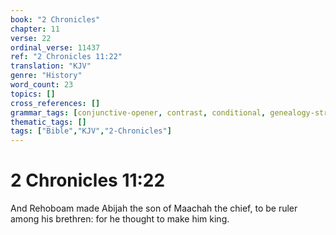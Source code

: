 ```yaml
---
book: "2 Chronicles"
chapter: 11
verse: 22
ordinal_verse: 11437
ref: "2 Chronicles 11:22"
translation: "KJV"
genre: "History"
word_count: 23
topics: []
cross_references: []
grammar_tags: [conjunctive-opener, contrast, conditional, genealogy-structure]
thematic_tags: []
tags: ["Bible","KJV","2-Chronicles"]
---
```


# 2 Chronicles 11:22

And Rehoboam made Abijah the son of Maachah the chief, to be ruler among his brethren: for he thought to make him king.
